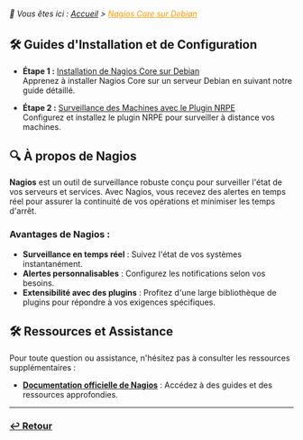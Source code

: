 <link rel="stylesheet" type="text/css" href="/assets/css/purple-theme.css">

###### 📂 Vous êtes ici : [Accueil](../../index.md) > <a href="." style="color: #ff9900; text-decoration: underline;">Nagios Core sur Debian</a>

## 🛠️ Guides d'Installation et de Configuration

- **Étape 1 :** [Installation de Nagios Core sur Debian](installation-nagioscore.md)  
Apprenez à installer Nagios Core sur un serveur Debian en suivant notre guide détaillé.

-  **Étape 2 :** [Surveillance des Machines avec le Plugin NRPE](supervision-nrpe)  
Configurez et installez le plugin NRPE pour surveiller à distance vos machines.

## 🔍 À propos de Nagios

**Nagios** est un outil de surveillance robuste conçu pour surveiller l'état de vos serveurs et services. Avec Nagios, vous recevez des alertes en temps réel pour assurer la continuité de vos opérations et minimiser les temps d'arrêt.

### Avantages de Nagios :
- **Surveillance en temps réel** : Suivez l'état de vos systèmes instantanément.
- **Alertes personnalisables** : Configurez les notifications selon vos besoins.
- **Extensibilité avec des plugins** : Profitez d'une large bibliothèque de plugins pour répondre à vos exigences spécifiques.

## 🛠️ Ressources et Assistance

Pour toute question ou assistance, n'hésitez pas à consulter les ressources supplémentaires :

- **[Documentation officielle de Nagios](https://www.nagios.org/documentation/)** : Accédez à des guides et des ressources approfondies.


---

### **[↩️ Retour](../../index.md)**